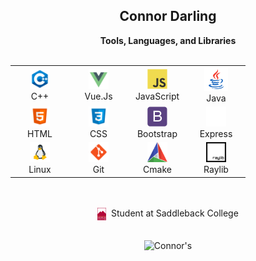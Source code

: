 <h2 align="center">
  Connor Darling
</h2>

<!-- <div style="display: flex; justify-content: center; align-items: center;">
  <div style="text-align: center; margin: 0 10px;">
    <a href="https://www.linkedin.com/in/connor-darling-206a05238" target="_blank" rel="noopener noreferrer">
      <img src="resources/linked-in-logo.png" width="27" alt="LinkedIn Logo" style="display: block; margin: 0 auto; padding-bottom: 13px">
      LinkedIn
    </a>

  </div>

  <div style="text-align: center; margin: 0 10px;">
    <a href="https://example.com/portfolio" target="_blank" rel="noopener noreferrer">
      <img src="resources/portfolio.png" width="40" alt="Portfolio Icon" style="display: block; margin: 0 auto;">
      Portfolio
    </a>
  </div>

  <div style="text-align: center; margin: 0 10px;">
    <a href="https://example.com/resume" target="_blank" rel="noopener noreferrer">
      <img src="resources/resume.png" width="40" alt="Resume Icon" style="display: block; margin: 0 auto;">
      Resume
    </a>
  </div>
</div>

<br>
<br> -->

<div align="center">
  <b>Tools, Languages, and Libraries</b>
</div>

<br>

<div align="center">
  <table>
    <tr>
      <td align="center" width="80">
        <a href="https://en.cppreference.com/w/"
          ><img src="resources/cpp.png" width="32" height="32" alt="C++"
        /></a>
        <br />C++
      </td>
      <td align="center" width="80">
        <a href="https://vuejs.org/guide/introduction.html"
          ><img src="resources/vue.png" width="32" height="32" alt="Vue.Js"
        /></a>
        <br />Vue.Js
      </td> 
      <td align="center" width="80">
        <a href="https://developer.mozilla.org/en-US/docs/Web/JavaScript"
          ><img
            src="resources/javascript-original.svg"
            width="32"
            height="32"
            alt="JavaScript"
        /></a>
        <br />JavaScript
      </td> 
      <td align="center" width="80">
        <img src="resources/JavaLava.png" width="38" height="38" alt="Java" />
        <br />Java
      </td>
    </tr>
    <tr>
      <td align="center" width="80">
        <a href="https://developer.mozilla.org/en-US/docs/Web/HTML"
          ><img src="resources/html.png" width="32" height="32" alt="HTML"
        /></a>
        <br />HTML
      </td>
      <td align="center" width="80">
        <img src="resources/css.png" width="32" height="32" alt="CSS" />
        <br />CSS
      </td>
      <td align="center" width="80">
        <img src="resources/bootstrap-plain.svg" width="32" height="32" alt="Bootstrap" />
        <br />Bootstrap
      </td>
      <td align="center" width="80">
        <img src="resources/expressjs.png" width="32" height="32" alt="expressjs" />
        <br />Express
      </td>
    </tr>
    <tr>
      <td align="center" width="80">
        <img src="resources/linux.png" width="32" height="32" alt="Linux" />
        <br />Linux
      </td>
      <td align="center" width="80">
        <img src="resources/git.png" width="32" height="32" alt="Git" />
        <br />Git
      </td>
      <td align="center" width="80">
        <img src="resources/cmake.png" width="32" height="32" alt="Cmake" />
        <br />Cmake
      </td>
      <td align="center" width="80">
        <a href="https://www.raylib.com/"
          ><img src="resources/raylib.png" width="32" height="32" alt="Raylib"
        /></a>
        <br />Raylib
      </td>
    </tr>

  </table>
</div>

<br>
<br>

<div align="center">
  <img align="center" src="resources/saddleback-college-logo.png" width="14" />&nbsp;
    Student at Saddleback College

  <br>
  <br>

  <p float="center">
    <img align="center"
    src="https://github-readme-stats.vercel.app/api?username=connor-darling&include_all_commits=true&count_private=true&show_icons=true&line_height=22.5&hide_rank=true&title_color=9DB8C8&icon_color=2B6CBA&text_color=D3D3D3&bg_color=0,000000,2F6586"
    alt=Connor's Github Stats"/>
  </p>
</div>
